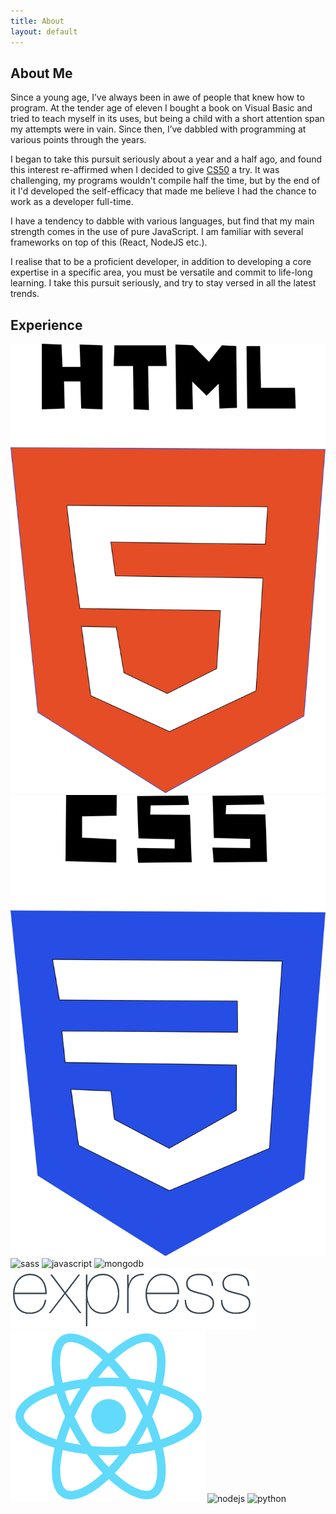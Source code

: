```yaml
---
title: About
layout: default 
---
```


<div type="container" id="sect-main">

<div class="heading">
<h2>About Me</h2>
<div class="heading--animation"></div>
</div>


<p> Since a young age, I’ve always been in awe of people that knew how to program. At the tender age of eleven I bought a book on Visual Basic and tried to teach myself in its uses, but being a child with a short attention span my attempts were in vain. Since then, I’ve dabbled with programming at various points through the years.</p> 
<p> I began to take this pursuit seriously about a  year and a half ago, and found this interest re-affirmed when I decided to give <a href="https://www.edx.org/course/cs50s-introduction-computer-science-harvardx-cs50x">CS50</a> a try. It was challenging, my programs wouldn't compile half the time, but by the end of it I'd developed the self-efficacy that made me believe I had the chance to work as a developer full-time.</p>
<p> I have a tendency to dabble with various languages, but find that my main strength comes in the use of pure JavaScript. I am familiar with several frameworks on top of this (React, NodeJS etc.). </p> 
<p> I realise that to be a proficient developer, in addition to developing a core expertise in a specific area, you must be versatile and commit to life-long learning. I take this pursuit seriously, and try to stay versed in all the latest trends.</p>

</div>

<div class="heading">
<h2>Experience</h2>
<div class="heading--animation"></div>
</div>

<div id="languageList"></div>
<div type="container" class="languagePictures">
<img id="html5" class="languages" alt="html" src="/assets/img/html5.svg"/>
<img id="css" class="languages" alt="css" src="/assets/img/css3.svg"/>
<img id="sass" class="languages" alt="sass" src="https://upload.wikimedia.org/wikipedia/commons/9/96/Sass_Logo_Color.svg"/>
<img id="js" class="languages" alt="javascript" src="https://upload.wikimedia.org/wikipedia/commons/9/99/Unofficial_JavaScript_logo_2.svg"/>
<img id="mongodb" class="languages" alt="mongodb" src="https://upload.wikimedia.org/wikipedia/commons/thumb/d/d2/MongoDB-Logo-5c3a7405a85675366beb3a5ec4c032348c390b3f142f5e6dddf1d78e2df5cb5c.png/799px-MongoDB-Logo-5c3a7405a85675366beb3a5ec4c032348c390b3f142f5e6dddf1d78e2df5cb5c.png"/>
<img id="express" class="languages" alt="express" src="/assets/img/expressjs.png"/>
<img id="react" class="languages" alt="react" src="/assets/img/reactjs.png"/>
<img id="nodejs" class="languages" alt="nodejs" src="https://upload.wikimedia.org/wikipedia/commons/thumb/d/d9/Node.js_logo.svg/590px-Node.js_logo.svg.png "/>
<img id="python" class="languages" alt="python" src="https://upload.wikimedia.org/wikipedia/commons/thumb/0/0a/Python.svg/120px-Python.svg.png"/>
</div>

